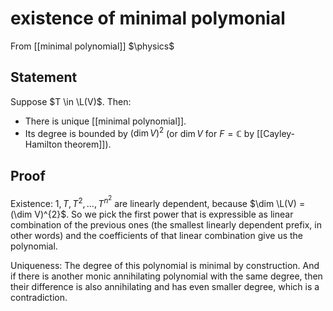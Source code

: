 # existence of minimal polymonial
From [[minimal polynomial]]
$\physics$
## Statement
Suppose $T \in \L(V)$. Then:
- There is unique [[minimal polynomial]].
- Its degree is bounded by $(\dim V)^2$ (or $\dim V$ for $F = \mathbb{C}$ by [[Cayley-Hamilton theorem]]).

## Proof
Existence:
$1, T, T^{2}, \dots, T^{n^{2}}$ are linearly dependent, because $\dim \L(V) = (\dim V)^{2}$.
So we pick the first power that is expressible as linear combination of the previous ones (the smallest linearly dependent prefix, in other words) and the coefficients of that linear combination give us the polynomial.

Uniqueness:
The degree of this polynomial is minimal by construction. And if there is another monic annihilating polynomial with the same degree, then their difference is also annihilating and has even smaller degree, which is a contradiction.